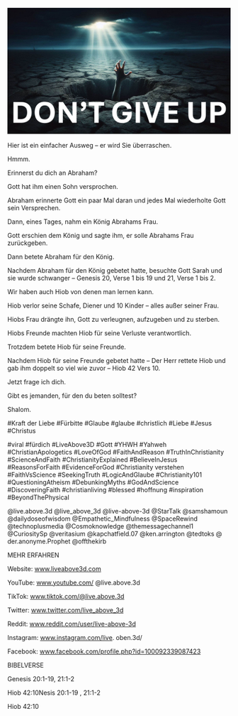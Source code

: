 ![Video cover image](../cover.jpg "cover photo")

Hier ist ein einfacher Ausweg – er wird Sie überraschen.

Hmmm.

Erinnerst du dich an Abraham?

Gott hat ihm einen Sohn versprochen.

Abraham erinnerte Gott ein paar Mal daran und jedes Mal wiederholte Gott sein Versprechen.

Dann, eines Tages, nahm ein König Abrahams Frau.

Gott erschien dem König und sagte ihm, er solle Abrahams Frau zurückgeben.

Dann betete Abraham für den König.

Nachdem Abraham für den König gebetet hatte, besuchte Gott Sarah und sie wurde schwanger – Genesis 20, Verse 1 bis 19 und 21, Verse 1 bis 2.

Wir haben auch Hiob von denen man lernen kann.

Hiob verlor seine Schafe, Diener und 10 Kinder – alles außer seiner Frau.

Hiobs Frau drängte ihn, Gott zu verleugnen, aufzugeben und zu sterben.

Hiobs Freunde machten Hiob für seine Verluste verantwortlich.

Trotzdem betete Hiob für seine Freunde.

Nachdem Hiob für seine Freunde gebetet hatte – Der Herr rettete Hiob und gab ihm doppelt so viel wie zuvor – Hiob 42 Vers 10.

Jetzt frage ich dich.

Gibt es jemanden, für den du beten solltest?

Shalom.

#Kraft der Liebe #Fürbitte #Glaube #glaube #christlich #Liebe #Jesus #Christus

#viral #fürdich #LiveAbove3D #Gott #YHWH #Yahweh #ChristianApologetics #LoveOfGod #FaithAndReason #TruthInChristianity #ScienceAndFaith #ChristianityExplained #BelieveInJesus #ReasonsForFaith #EvidenceForGod #Christianity verstehen #FaithVsScience #SeekingTruth #LogicAndGlaube #Christianity101 #QuestioningAtheism #DebunkingMyths #GodAndScience #DiscoveringFaith #christianliving #blessed #hoffnung #inspiration #BeyondThePhysical

@live.above.3d @live_above_3d @live-above-3d @StarTalk @samshamoun @dailydoseofwisdom @Empathetic_Mindfulness @SpaceRewind @technoplusmedia @Cosmoknowledge @themessagechannel1 @CuriositySp @veritasium @kapchatfield.07 @ken.arrington @tedtoks @ der.anonyme.Prophet @offthekirb

MEHR ERFAHREN

Website: www.liveabove3d.com

YouTube: www.youtube.com/ @live.above.3d

TikTok: www.tiktok.com/@live.above.3d

Twitter: www.twitter.com/live_above_3d

Reddit: www.reddit.com/user/live-above-3d

Instagram: www.instagram.com/live. oben.3d/

Facebook: www.facebook.com/profile.php?id=100092339087423

BIBELVERSE

Genesis 20:1-19, 21:1-2

Hiob 42:10Nesis 20:1-19 , 21:1-2

Hiob 42:10